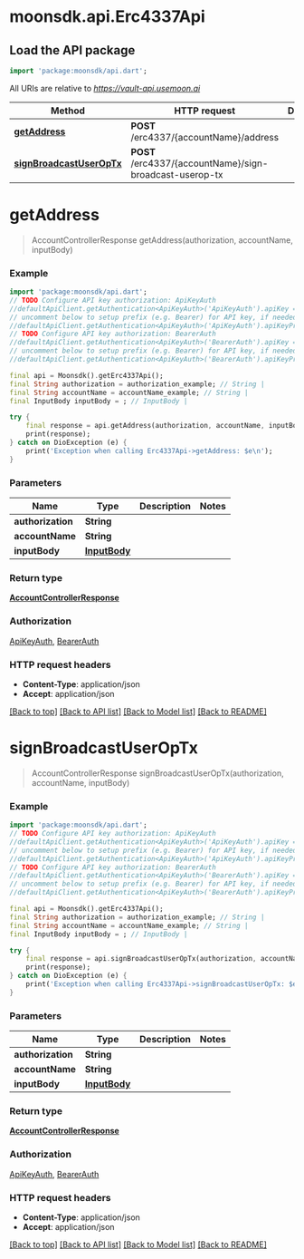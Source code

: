 # moonsdk.api.Erc4337Api

## Load the API package
```dart
import 'package:moonsdk/api.dart';
```

All URIs are relative to *https://vault-api.usemoon.ai*

Method | HTTP request | Description
------------- | ------------- | -------------
[**getAddress**](Erc4337Api.md#getaddress) | **POST** /erc4337/{accountName}/address | 
[**signBroadcastUserOpTx**](Erc4337Api.md#signbroadcastuseroptx) | **POST** /erc4337/{accountName}/sign-broadcast-userop-tx | 


# **getAddress**
> AccountControllerResponse getAddress(authorization, accountName, inputBody)



### Example
```dart
import 'package:moonsdk/api.dart';
// TODO Configure API key authorization: ApiKeyAuth
//defaultApiClient.getAuthentication<ApiKeyAuth>('ApiKeyAuth').apiKey = 'YOUR_API_KEY';
// uncomment below to setup prefix (e.g. Bearer) for API key, if needed
//defaultApiClient.getAuthentication<ApiKeyAuth>('ApiKeyAuth').apiKeyPrefix = 'Bearer';
// TODO Configure API key authorization: BearerAuth
//defaultApiClient.getAuthentication<ApiKeyAuth>('BearerAuth').apiKey = 'YOUR_API_KEY';
// uncomment below to setup prefix (e.g. Bearer) for API key, if needed
//defaultApiClient.getAuthentication<ApiKeyAuth>('BearerAuth').apiKeyPrefix = 'Bearer';

final api = Moonsdk().getErc4337Api();
final String authorization = authorization_example; // String | 
final String accountName = accountName_example; // String | 
final InputBody inputBody = ; // InputBody | 

try {
    final response = api.getAddress(authorization, accountName, inputBody);
    print(response);
} catch on DioException (e) {
    print('Exception when calling Erc4337Api->getAddress: $e\n');
}
```

### Parameters

Name | Type | Description  | Notes
------------- | ------------- | ------------- | -------------
 **authorization** | **String**|  | 
 **accountName** | **String**|  | 
 **inputBody** | [**InputBody**](InputBody.md)|  | 

### Return type

[**AccountControllerResponse**](AccountControllerResponse.md)

### Authorization

[ApiKeyAuth](../README.md#ApiKeyAuth), [BearerAuth](../README.md#BearerAuth)

### HTTP request headers

 - **Content-Type**: application/json
 - **Accept**: application/json

[[Back to top]](#) [[Back to API list]](../README.md#documentation-for-api-endpoints) [[Back to Model list]](../README.md#documentation-for-models) [[Back to README]](../README.md)

# **signBroadcastUserOpTx**
> AccountControllerResponse signBroadcastUserOpTx(authorization, accountName, inputBody)



### Example
```dart
import 'package:moonsdk/api.dart';
// TODO Configure API key authorization: ApiKeyAuth
//defaultApiClient.getAuthentication<ApiKeyAuth>('ApiKeyAuth').apiKey = 'YOUR_API_KEY';
// uncomment below to setup prefix (e.g. Bearer) for API key, if needed
//defaultApiClient.getAuthentication<ApiKeyAuth>('ApiKeyAuth').apiKeyPrefix = 'Bearer';
// TODO Configure API key authorization: BearerAuth
//defaultApiClient.getAuthentication<ApiKeyAuth>('BearerAuth').apiKey = 'YOUR_API_KEY';
// uncomment below to setup prefix (e.g. Bearer) for API key, if needed
//defaultApiClient.getAuthentication<ApiKeyAuth>('BearerAuth').apiKeyPrefix = 'Bearer';

final api = Moonsdk().getErc4337Api();
final String authorization = authorization_example; // String | 
final String accountName = accountName_example; // String | 
final InputBody inputBody = ; // InputBody | 

try {
    final response = api.signBroadcastUserOpTx(authorization, accountName, inputBody);
    print(response);
} catch on DioException (e) {
    print('Exception when calling Erc4337Api->signBroadcastUserOpTx: $e\n');
}
```

### Parameters

Name | Type | Description  | Notes
------------- | ------------- | ------------- | -------------
 **authorization** | **String**|  | 
 **accountName** | **String**|  | 
 **inputBody** | [**InputBody**](InputBody.md)|  | 

### Return type

[**AccountControllerResponse**](AccountControllerResponse.md)

### Authorization

[ApiKeyAuth](../README.md#ApiKeyAuth), [BearerAuth](../README.md#BearerAuth)

### HTTP request headers

 - **Content-Type**: application/json
 - **Accept**: application/json

[[Back to top]](#) [[Back to API list]](../README.md#documentation-for-api-endpoints) [[Back to Model list]](../README.md#documentation-for-models) [[Back to README]](../README.md)

